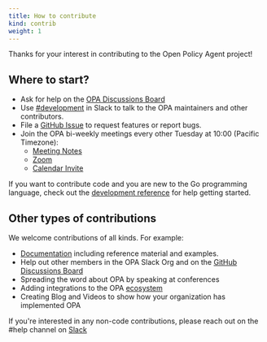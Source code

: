 ```yaml
---
title: How to contribute
kind: contrib
weight: 1
---
```


Thanks for your interest in contributing to the Open Policy Agent project!

## Where to start?

* Ask for help on the [OPA Discussions Board](https://github.com/open-policy-agent/feedback/discussions)
* Use [#development](https://openpolicyagent.slack.com/archives/C02L1TLPN59) in Slack to talk to the OPA maintainers and other contributors.
* File a [GitHub Issue](https://github.com/open-policy-agent/opa/issues) to request features or report bugs.
* Join the OPA bi-weekly meetings every other Tuesday at 10:00 (Pacific Timezone):
    * [Meeting Notes](https://docs.google.com/document/d/1v6l2gmkRKAn5UIg3V2QdeeCcXMElxsNzEzDkVlWDVg8/edit?usp=sharing)
    * [Zoom](https://zoom.us/j/97827947600)
    * [Calendar Invite](https://calendar.google.com/event?action=TEMPLATE&tmeid=MnRvb2M4amtldXBuZ2E1azY0MTJndjh0ODRfMjAxODA5MThUMTcwMDAwWiBzdHlyYS5jb21fY28zOXVzc3VobnE2amUzN2l2dHQyYmNiZGdAZw&tmsrc=styra.com_co39ussuhnq6je37ivtt2bcbdg%40group.calendar.google.com&scp=ALL)


If you want to contribute code and you are new to the Go programming language, check out
the [development reference](../contrib-development/) for help getting started.

## Other types of contributions

We welcome contributions of all kinds. For example:

- [Documentation](../contrib-docs) including reference material and examples.
- Help out other members in the OPA Slack Org and on the [GitHub Discussions Board](https://github.com/open-policy-agent/feedback/discussions)
- Spreading the word about OPA by speaking at conferences
- Adding integrations to the OPA [ecosystem](https://www.openpolicyagent.org/docs/latest/ecosystem/)
- Creating Blog and Videos to show how your organization has implemented OPA

If you're interested in any non-code contributions, please reach out on the #help channel on [Slack](https://slack.openpolicyagent.org/)
